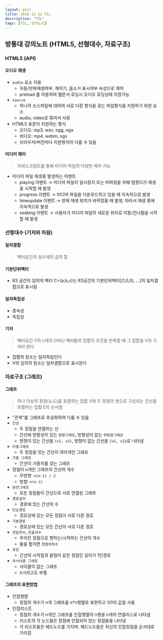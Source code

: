 ```yaml
---
layout: post
title: 2018-11-22 TIL
description: "TIL"
tags: [TIL, 강의노트]
---
```


## 방통대 강의노트 (HTML5, 선형대수, 자료구조)

### HTML5 (API)

#### 오디오 재생

- `audio` 요소 이용
  - 자동/반복재생여부, 제어기, 음소거 표시여부 속성으로 제어
  - preload 를 이용하여 웹문서 로딩시 오디오 로딩상태 지정가능
- `source`
  - 하나의 소스파일에 대하여 서로 다른 형식을 갖는 파일형식을 지원하기 위한 요소
  - audio, video로 묶어서 사용
- HTML5 표준이 지원하는 형식
  - 오디오: mp3, wav, ogg, oga
  - 비디오: mp4, webm, ogv
  - 브라우저/버전마다 지원형식이 다를 수 있음

#### 미디어 제어

> 자바스크립트를 통해 미디어 파일의 다양한 제어 가능

- 미디어 파일 재생중 발생하는 이벤트
  - playing 이벤트 → 미디어 파일이 일시정지 또는 버퍼링을 위해 멈췄다가 재생을 시작할 때 발생
  - progress 이벤트 → 미디어 파일을 다운로드하고 있을 때 지속적으로 발생
  - timeupdate 이벤트 → 현재 재생 위치가 바뀌었을 때 발생, 따라서 재생 중에 지속적으로 발생
  - seeking 이벤트 → 사용자가 미디어 파일의 새로운 위치로 이동/건너뜀을 시작할 때 발생

### 선형대수 (기저와 차원)

#### 일차결합

> 벡터공간과 실수체의 곱의 합

#### 기본단위벡터

- R3 공간의 임의의 벡터 C=(a,b,c)는 R3공간의 기본단위벡터[(1,0,0), ...]의 일차결합으로 표시됨

#### 일차독립성

- 종속성
- 독립성

#### 기저

> 벡터공간 V의 n개의 O아닌 벡터들의 집합이 조건을 만족할 때 그 집합을 V의 기저라 한다

- 집합의 원소는 일차독립인다
- V의 임의의 원소는 일차결합으로 표시된다

### 자료구조 (그래프)

#### 그래프

> 하나 이상의 정점(노드)를 포함하는 집합 V와 두 정점의 쌍으로 구성되는 간선을 포함하는 집합 E의 순서쌍

- "관계"를 그래프로 추상화하여 다룰 수 있음
- `간선`
  - 두 정점을 연결하는 선
  - 간선에 방향성이 있는 `방향그래프`, 방향성이 없는 `무방향그래프`
  - 방향이 있는 간선을 `(v1, v2)`, 방향이 없는 간선을 `{v1, v2}`로 나타냄
- `다중그래프`
  - 두 정점을 잇는 간선이 여러개인 그래프
- `가중 그래프`
  - 간선이 가중치를 갖는 그래프
- 정점이 n개인 그래프의 간선의 개수
  - 무방향: `n(n-1) / 2`
  - 방향: `n(n-1)`
- `완전그래프`
  - 모든 정점들이 간선으로 서로 연결된 그래프
- `경로길이`
  - 경로에 있는 간선의 수
- `단순경로`
  - 경로상에 있는 모든 정점이 서로 다른 경로
- `기본경로`
  - 경로상에 있는 모든 간선이 서로 다른 경로
- `진입차수`, `진출차수`
  - 주어진 정점으로 향하는/시작하는 간선의 개수
  - 둘을 합치면 `정점의차수`
- `루프`
  - 간선의 시작점과 끝점이 같은 정점인 길이가 1인경로
- `무사이클 그래프`
  - 사이클이 없는 그래프
  - `트리`라고도 부름

#### 그래프의 표현방법

- 인접행렬
  - 정점의 개수가 n개 그래프를 n\*n행렬로 표현하고 1/0의 값을 사용
- 인접리스트
  - 정점의 개수가 n개인 그래프를 인접행렬의 n행을 n개의 연결리스로 나타냄
  - 리스트의 각 노드들은 정점에 인접되어 있는 정점들을 나타냄
  - 각 리스트들은 헤드노드를 가지며, 헤드노드들은 자신의 인접정점을 순서대로 가리킴
